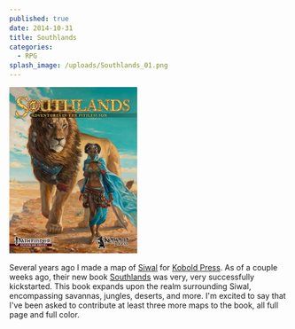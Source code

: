 ```yaml
---
published: true
date: 2014-10-31
title: Southlands
categories:
  - RPG
splash_image: /uploads/Southlands_01.png
---
```

![](/uploads/Southlands_01.png)

Several years ago I made a map of [Siwal](http://www.lucashaley.com/siwal/) for [Kobold Press](http://www.koboldpress.com). As of a couple weeks ago, their new book [Southlands](https://www.kickstarter.com/projects/350683997/southlands-new-fantasy-options-for-pathfinder-rpg) was very, very successfully kickstarted. This book expands upon the realm surrounding Siwal, encompassing savannas, jungles, deserts, and more. I'm excited to say that I've been asked to contribute at least three more maps to the book, all full page and full color.
